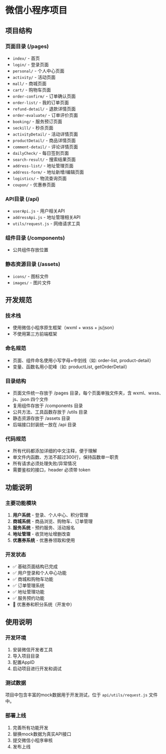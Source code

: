 # 微信小程序项目

## 项目结构

### 页面目录 (/pages)
- `index/` - 首页
- `login/` - 登录页面
- `personal/` - 个人中心页面
- `activity/` - 活动页面
- `mall/` - 商城页面
- `cart/` - 购物车页面
- `order-confirm/` - 订单确认页面
- `order-list/` - 我的订单页面
- `refund-detail/` - 退款详情页面
- `order-evaluate/` - 订单评价页面
- `booking/` - 服务预订页面
- `seckill/` - 秒杀页面
- `activityDetail/` - 活动详情页面
- `productDetail/` - 商品详情页面
- `comment-detail/` - 评论详情页面
- `dailyCheck/` - 每日签到页面
- `search-result/` - 搜索结果页面
- `address-list/` - 地址管理页面
- `address-form/` - 地址新增/编辑页面
- `logistics/` - 物流查询页面
- `coupon/` - 优惠券页面

### API目录 (/api)
- `userApi.js` - 用户相关API
- `addressApi.js` - 地址管理相关API
- `utils/request.js` - 网络请求工具

### 组件目录 (/components)
- 公共组件存放位置

### 静态资源目录 (/assets)
- `icons/` - 图标文件
- `images/` - 图片文件

## 开发规范

### 技术栈
- 使用微信小程序原生框架（wxml + wxss + js/json）
- 不使用第三方前端框架

### 命名规范
- 页面、组件命名使用小写字母+中划线（如: order-list, product-detail）
- 变量、函数名用小驼峰（如: productList, getOrderDetail）

### 目录结构
- 页面文件统一存放于 /pages 目录，每个页面单独文件夹，含 wxml、wxss、js、json 四个文件
- 复用组件存放于 /components 目录
- 公共方法、工具函数存放于 /utils 目录
- 静态资源存放于 /assets 目录
- 后端接口封装统一放在 /api 目录

### 代码规范
- 所有代码都添加详细的中文注释，便于理解
- 单文件内函数、方法不超过300行，保持函数单一职责
- 所有请求必须处理失败/异常情况
- 需要鉴权的接口，header 必须带 token

## 功能说明

### 主要功能模块
1. **用户系统** - 登录、个人中心、积分管理
2. **商城系统** - 商品浏览、购物车、订单管理
3. **服务系统** - 预约服务、活动报名
4. **地址管理** - 收货地址增删改查
5. **优惠券系统** - 优惠券领取和使用

### 开发状态
- ✅ 基础页面结构已完成
- ✅ 用户登录和个人中心功能
- ✅ 商城和购物车功能
- ✅ 订单管理系统
- ✅ 地址管理功能
- ✅ 服务预约功能
- 🔄 优惠券和积分系统（开发中）

## 使用说明

### 开发环境
1. 安装微信开发者工具
2. 导入项目目录
3. 配置AppID
4. 启动项目进行开发和调试

### 测试数据
项目中包含丰富的mock数据用于开发测试，位于 `api/utils/request.js` 文件中。

### 部署上线
1. 完善所有功能开发
2. 替换mock数据为真实API接口
3. 提交微信小程序审核
4. 发布上线